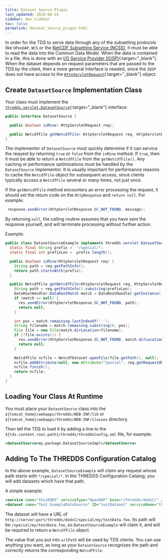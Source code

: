```yaml
---
title: Dataset Source Plugin
last_updated: 2018-08-24
sidebar: dev_sidebar
toc: false
permalink: dataset_source_plugin.html
---
```


In order for the TDS to serve data through any of the subsetting protocols like `OPenDAP`, `WCS` or the [NetCDF Subsetting Service (NCSS)](netcdf_subset_service_ref.html), it must be able to read the data into the Common Data Model.
When the data is contained in a file, this is done with an [I/O Service Provider (IOSP)](https://docs.unidata.ucar.edu/netcdf-java/{{site.netcdf-java_docset_version}}/userguide/writing_iosp.html){:target="_blank"}.
When the dataset depends on request parameters that are passed to the TDS by the client, then a more general interface is needed, since the `IOSP` does not have access to the [`HttpServletRequest`](https://docs.oracle.com/javaee/6/api/javax/servlet/http/HttpServletRequest.html){:target="_blank"} object.

## Create  `DatasetSource` Implementation Class

Your class must implement the [`thredds.servlet.DatasetSource`](https://docs.unidata.ucar.edu/tds/5.0/javadocAll/thredds/servlet/DatasetSource.html){:target="_blank"} interface:

~~~java
public interface DatasetSource {

  public boolean isMine( HttpServletRequest req);

  public NetcdfFile getNetcdfFile( HttpServletRequest req, HttpServletResponse res) throws IOException;
}
~~~

The implementor of `DatasetSource` must quickly determine if it can service the request by returning `true` or `false` from the `isMine` method.
If `true`, then it must be able to return a `NetcdfFile` from the `getNetcdfFile()`.
Any caching or performance optimizations must be handled by the `DatasetSource` implementor.
It is usually important for performance reasons to cache the `NetcdfFile` object for subsequent access, since clients typically access a `NetcdfFile` several or many times, not just once.

If the `getNetcdfFile` method encounters an error processing the request, it should set the return code on the `HttpResponse` and `return null`.
For example:

~~~java
 response.sendError(HttpServletResponse.SC_NOT_FOUND, message);
~~~

By returning `null`, the calling routine assumes that you have sent the response yourself, and will terminate processing without further action.

Example:
~~~java
public class DatasetSourceExample implements thredds.servlet.DatasetSource {
  static final String prefix =  "/special/";
  static final int prefixLen =  prefix.length();

  public boolean isMine(HttpServletRequest req) {
    String path = req.getPathInfo();
    return path.startsWith(prefix);
  }

  public NetcdfFile getNetcdfFile(HttpServletRequest req, HttpServletResponse res) throws IOException {
    String path = req.getPathInfo().substring(prefixLen);
    DataRootHandler.DataRootMatch match = DataRootHandler.getInstance().findDataRootMatch(path);
    if (match == null) {
      res.sendError(HttpServletResponse.SC_NOT_FOUND, path);
      return null;
    }

    int pos = match.remaining.lastIndexOf('.');
    String filename = match.remaining.substring(0, pos);
    File file = new File(match.dirLocation+filename);
    if (!file.exists()) {
      res.sendError(HttpServletResponse.SC_NOT_FOUND, match.dirLocation+filename);
      return null;
    }

    NetcdfFile ncfile = NetcdfDataset.openFile(file.getPath(), null);
    ncfile.addAttribute(null, new Attribute("Special", req.getRequestURI()));
    ncfile.finish();
    return ncfile;
  }
}
~~~

## Loading Your Class At Runtime

You must place your `DatasetSource` class into the `${tomcat_home}/webapps/thredds/WEB-INF/lib` or `${tomcat_home}/webapps/thredds/WEB-INF/classes` directory.

Then tell the TDS to load it by adding a line to the `${tds.content.root.path}/thredds/threddsConfig.xml` file, for example:

~~~xml
<datasetSource>my.package.DatasetSourceImpl</datasetSource>
~~~

## Adding To The THREDDS Configuration Catalog

In the above example, `DatasetSourceExample` will _claim_ any request whose path starts with `*/special/*`.
In the THREDDS Configuration Catalog, you will add datasets which have that path.

A simple example:

~~~xml
<service name="thisDODS" serviceType="OpenDAP" base="/thredds/dodsC/" />
<dataset name="Test ExampleDataSource" ID="testDataset" serviceName="thisDODS" urlPath="special/my/testData.foo" />
~~~

The dataset will have a URL of `http://server:port/thredds/dodsC/special/my/testData.foo`. 
Its path will be `/special/my/testData.foo`, so `DatasetSourceExample` will claim it, and will be required to return a `NetcdfFile` object.

The value that you put into `urlPath` will be used by TDS clients.
You can use anything you want, as long as your `DatasetSource` recognizes the path and correctly returns the corresponding `NetcdfFile`.